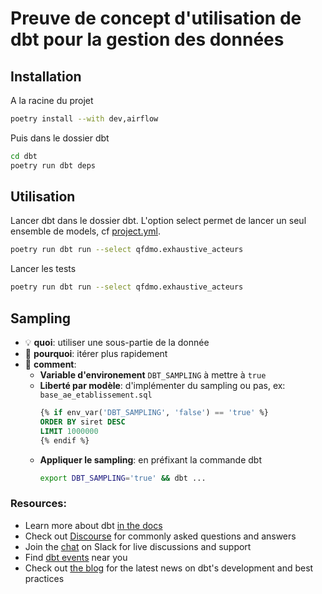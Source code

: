 # Preuve de concept d'utilisation de dbt pour la gestion des données

## Installation

A la racine du projet

```sh
poetry install --with dev,airflow
```

Puis dans le dossier dbt

```sh
cd dbt
poetry run dbt deps
```

## Utilisation

Lancer dbt dans le dossier dbt.
L'option select permet de lancer un seul ensemble de models, cf [project.yml](./dbt_project.yml).

```sh
poetry run dbt run --select qfdmo.exhaustive_acteurs
```

Lancer les tests

```sh
poetry run dbt run --select qfdmo.exhaustive_acteurs
```

## Sampling

- 💡 **quoi**: utiliser une sous-partie de la donnée
- 🎯 **pourquoi**: itérer plus rapidement
- 🤔 **comment**:
  - **Variable d'environement** `DBT_SAMPLING` à mettre à `true`
  - **Liberté par modèle**: d'implémenter du sampling ou pas, ex: `base_ae_etablissement.sql`
    ```sql
    {% if env_var('DBT_SAMPLING', 'false') == 'true' %}
    ORDER BY siret DESC
    LIMIT 1000000
    {% endif %}
    ```
  - **Appliquer le sampling**: en préfixant la commande dbt
    ```bash
    export DBT_SAMPLING='true' && dbt ...
    ```

### Resources:

- Learn more about dbt [in the docs](https://docs.getdbt.com/docs/introduction)
- Check out [Discourse](https://discourse.getdbt.com/) for commonly asked questions and answers
- Join the [chat](https://community.getdbt.com/) on Slack for live discussions and support
- Find [dbt events](https://events.getdbt.com) near you
- Check out [the blog](https://blog.getdbt.com/) for the latest news on dbt's development and best practices
